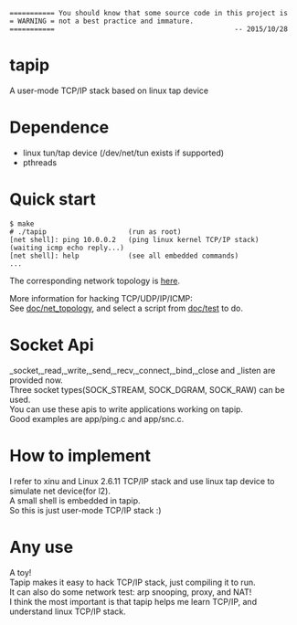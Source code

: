 ```
=========== You should know that some source code in this project is
= WARNING = not a best practice and immature.
===========                                            -- 2015/10/28
```

tapip
=====
A user-mode TCP/IP stack based on linux tap device

Dependence
==========
* linux tun/tap device (/dev/net/tun exists if supported)
* pthreads

Quick start
===========
```
$ make
# ./tapip                    (run as root)
[net shell]: ping 10.0.0.2   (ping linux kernel TCP/IP stack)
(waiting icmp echo reply...)
[net shell]: help            (see all embedded commands)
...
```
The corresponding network topology is [here](doc/net_topology#L126).

More information for hacking TCP/UDP/IP/ICMP:  
  See [doc/net_topology](doc/net_topology), and select a script from [doc/test](doc/test) to do.

Socket Api
==========
_socket,_read,_write,_send,_recv,_connect,_bind,_close and _listen are provided now.  
Three socket types(SOCK_STREAM, SOCK_DGRAM, SOCK_RAW) can be used.  
You can use these apis to write applications working on tapip.  
Good examples are app/ping.c and app/snc.c.

How to implement
================
I refer to xinu and Linux 2.6.11 TCP/IP stack and use linux tap device to simulate net device(for l2).  
A small shell is embedded in tapip.  
So this is just user-mode TCP/IP stack :)

Any use
=======
A toy!  
Tapip makes it easy to hack TCP/IP stack, just compiling it to run.  
It can also do some network test: arp snooping, proxy, and NAT!  
I think the most important is that tapip helps me learn TCP/IP, and understand linux TCP/IP stack.
